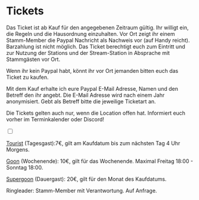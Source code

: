 # Tickets

Das Ticket ist ab Kauf für den angegebenen Zeitraum gültig. Ihr willigt ein, die Regeln und die Hausordnung einzuhalten.
Vor Ort zeigt ihr einem Stamm-Member die Paypal Nachricht als Nachweis vor (auf Handy reicht). Barzahlung ist nicht möglich. Das Ticket berechtigt euch zum Eintritt und zur Nutzung der Stations und der Stream-Station in Absprache mit Stammgästen vor Ort.

Wenn ihr kein Paypal habt, könnt ihr vor Ort jemanden bitten euch das Ticket zu kaufen.

Mit dem Kauf erhalte ich eure Paypal E-Mail Adresse, Namen und den Betreff den ihr angebt. Die E-Mail Adresse wird nach einem Jahr anonymisiert. Gebt als Betreff bitte die jeweilige Ticketart an.

Die Tickets gelten auch nur, wenn die Location offen hat. Informiert euch vorher im Terminkalender oder Discord!

<input type="checkbox" id="gelesen" onclick="gelesen()">

<p id="text" style="display:none">
  
[Tourist](https://paypal.me/madgearfgc/7EUR) (Tagesgast):7€, gilt am Kaufdatum bis zum nächsten Tag 4 Uhr Morgens.

[Goon](https://paypal.me/madgearfgc/10EUR)  (Wochenende): 10€, gilt für das Wochenende. Maximal Freitag 18:00 - Sonntag 18:00.

[Supergoon](https://paypal.me/madgearfgc/20EUR)  (Dauergast): 20€, gilt für den Monat des Kaufdatums.

Ringleader: Stamm-Member mit Verantwortung. Auf Anfrage.

</p>
